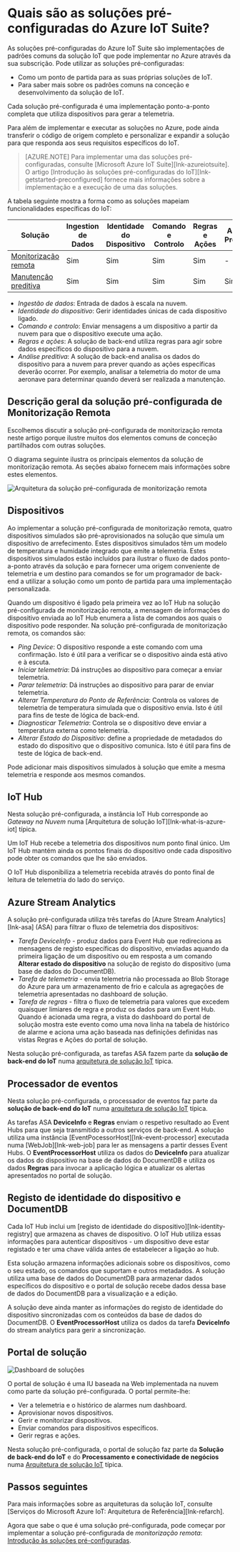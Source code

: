 <properties
 pageTitle="Soluções pré-configuradas do Azure IoT | Microsoft Azure"
 description="Uma descrição das soluções pré-configuradas do Azure IoT e da sua arquitetura com ligações para recursos adicionais."
 services=""
 suite="iot-suite"
 documentationCenter=""
 authors="dominicbetts"
 manager="timlt"
 editor=""/>

<tags
 ms.service="iot-suite"
 ms.devlang="na"
 ms.topic="get-started-article"
 ms.tgt_pltfrm="na"
 ms.workload="na"
 ms.date="08/09/2016"
 ms.author="dobett"/>

# Quais são as soluções pré-configuradas do Azure IoT Suite?

As soluções pré-configuradas do Azure IoT Suite são implementações de padrões comuns da solução IoT que pode implementar no Azure através da sua subscrição. Pode utilizar as soluções pré-configuradas:

- Como um ponto de partida para as suas próprias soluções de IoT.
- Para saber mais sobre os padrões comuns na conceção e desenvolvimento da solução de IoT.

Cada solução pré-configurada é uma implementação ponto-a-ponto completa que utiliza dispositivos para gerar a telemetria.

Para além de implementar e executar as soluções no Azure, pode ainda transferir o código de origem completo e personalizar e expandir a solução para que responda aos seus requisitos específicos do IoT.

> [AZURE.NOTE] Para implementar uma das soluções pré-configuradas, consulte [Microsoft Azure IoT Suite][Ink-azureiotsuite]. O artigo [Introdução às soluções pré-configuradas do IoT][Ink-getstarted-preconfigured] fornece mais informações sobre a implementação e a execução de uma das soluções.

A tabela seguinte mostra a forma como as soluções mapeiam funcionalidades específicas do IoT:

| Solução | Ingestion de Dados | Identidade do Dispositivo | Comando e Controlo | Regras e Ações | Análise Preditiva |
|------------------------|-----|-----|-----|-----|-----|
| [Monitorização remota][lnk-getstarted-preconfigured] | Sim | Sim | Sim | Sim | -   |
| [Manutenção preditiva][lnk-predictive-maintenance] | Sim | Sim | Sim | Sim | Sim |

- *Ingestão de dados*: Entrada de dados à escala na nuvem.
- *Identidade do dispositivo*: Gerir identidades únicas de cada dispositivo ligado.
- *Comando e controlo*: Enviar mensagens a um dispositivo a partir da nuvem para que o dispositivo execute uma ação.
- *Regras e ações*: A solução de back-end utiliza regras para agir sobre dados específicos do dispositivo para a nuvem.
- *Análise preditiva*: A solução de back-end analisa os dados do dispositivo para a nuvem para prever quando as ações específicas deverão ocorrer. Por exemplo, analisar a telemetria do motor de uma aeronave para determinar quando deverá ser realizada a manutenção.

## Descrição geral da solução pré-configurada de Monitorização Remota

Escolhemos discutir a solução pré-configurada de monitorização remota neste artigo porque ilustre muitos dos elementos comuns de conceção partilhados com outras soluções.

O diagrama seguinte ilustra os principais elementos da solução de monitorização remota. As seções abaixo fornecem mais informações sobre estes elementos.

![Arquitetura da solução pré-configurada de monitorização remota][img-remote-monitoring-arch]

## Dispositivos

Ao implementar a solução pré-configurada de monitorização remota, quatro dispositivos simulados são pré-aprovisionados na solução que simula um dispositivo de arrefecimento. Estes dispositivos simulados têm um modelo de temperatura e humidade integrado que emite a telemetria. Estes dispositivos simulados estão incluídos para ilustrar o fluxo de dados ponto-a-ponto através da solução e para fornecer uma origem conveniente de telemetria e um destino para comandos se for um programador de back-end a utilizar a solução como um ponto de partida para uma implementação personalizada.

Quando um dispositivo é ligado pela primeira vez ao IoT Hub na solução pré-configurada de monitorização remota, a mensagem de informações do dispositivo enviada ao IoT Hub enumera a lista de comandos aos quais o dispositivo pode responder. Na solução pré-configurada de monitorização remota, os comandos são: 

- *Ping Device*: O dispositivo responde a este comando com uma confirmação. Isto é útil para a verificar se o dispositivo ainda está ativo e à escuta.
- *Iniciar telemetria*: Dá instruções ao dispositivo para começar a enviar telemetria.
- *Parar telemetria*: Dá instruções ao dispositivo para parar de enviar telemetria.
- *Alterar Temperatura do Ponto de Referência*: Controla os valores de telemetria de temperatura simulada que o dispositivo envia. Isto é útil para fins de teste de lógica de back-end.
- *Diagnosticar Telemetria*: Controla se o dispositivo deve enviar a temperatura externa como telemetria.
- *Alterar Estado do Dispositivo*: define a propriedade de metadados do estado do dispositivo que o dispositivo comunica. Isto é útil para fins de teste de lógica de back-end.

Pode adicionar mais dispositivos simulados à solução que emite a mesma telemetria e responde aos mesmos comandos. 

## IoT Hub

Nesta solução pré-configurada, a instância IoT Hub corresponde ao *Gateway na Nuvem* numa [Arquitetura de solução IoT][Ink-what-is-azure-iot] típica.

Um IoT Hub recebe a telemetria dos dispositivos num ponto final único. Um IoT Hub mantém ainda os pontos finais do dispositivo onde cada dispositivo pode obter os comandos que lhe são enviados.

O IoT Hub disponibiliza a telemetria recebida através do ponto final de leitura de telemetria do lado do serviço.

## Azure Stream Analytics

A solução pré-configurada utiliza três tarefas do [Azure Stream Analytics][Ink-asa] (ASA) para filtrar o fluxo de telemetria dos dispositivos:


- *Tarefa DeviceInfo* - produz dados para Event Hub que redireciona as mensagens de registo específicas do dispositivo, enviadas aquando da primeira ligação de um dispositivo ou em resposta a um comando **Alterar estado do dispositivo** na solução de registo do dispositivo (uma base de dados do DocumentDB). 
- *Tarefa de telemetria* - envia telemetria não processada ao Blob Storage do Azure para um armazenamento de frio e calcula as agregações de telemetria apresentadas no dashboard de solução.
- *Tarefa de regras* - filtra o fluxo de telemetria para valores que excedem quaisquer limiares de regra e produz os dados para um Event Hub. Quando é acionada uma regra, a vista do dashboard do portal de solução mostra este evento como uma nova linha na tabela de histórico de alarme e aciona uma ação baseada nas definições definidas nas vistas Regras e Ações do portal de solução.

Nesta solução pré-configurada, as tarefas ASA fazem parte da **solução de back-end do IoT** numa [arquitetura de solução IoT][lnk-what-is-azure-iot] típica.

## Processador de eventos

Nesta solução pré-configurada, o processador de eventos faz parte da **solução de back-end do IoT** numa [arquitetura de solução IoT][lnk-what-is-azure-iot] típica.

As tarefas ASA **DeviceInfo** e **Regras** enviam o respetivo resultado ao Event Hubs para que seja transmitido a outros serviços de back-end. A solução utiliza uma instância [EventPocessorHost][Ink-event-processor] executada numa [WebJob][Ink-web-job] para ler as mensagens a partir desses Event Hubs. O **EventProcessorHost** utiliza os dados do **DeviceInfo** para atualizar os dados do dispositivo na base de dados do DocumentDB e utiliza os dados **Regras** para invocar a aplicação lógica e atualizar os alertas apresentados no portal de solução.

## Registo de identidade do dispositivo e DocumentDB

Cada IoT Hub inclui um [registo de identidade do dispositivo][Ink-identity-registry] que armazena as chaves de dispositivo. O IoT Hub utiliza essas informações para autenticar dispositivos - um dispositivo deve estar registado e ter uma chave válida antes de estabelecer a ligação ao hub.

Esta solução armazena informações adicionais sobre os dispositivos, como o seu estado, os comandos que suportam e outros metadados. A solução utiliza uma base de dados do DocumentDB para armazenar dados específicos do dispositivo e o portal de solução recebe dados dessa base de dados do DocumentDB para a visualização e a edição.

A solução deve ainda manter as informações do registo de identidade do dispositivo sincronizadas com os conteúdos da base de dados do DocumentDB. O **EventProcessorHost** utiliza os dados da tarefa **DeviceInfo** do stream analytics para gerir a sincronização.

## Portal de solução

![Dashboard de soluções][img-dashboard]

O portal de solução é uma IU baseada na Web implementada na nuvem como parte da solução pré-configurada. O portal permite-lhe:

- Ver a telemetria e o histórico de alarmes num dashboard.
- Aprovisionar novos dispositivos.
- Gerir e monitorizar dispositivos.
- Enviar comandos para dispositivos específicos.
- Gerir regras e ações.

Nesta solução pré-configurada, o portal de solução faz parte da **Solução de back-end do IoT** e do **Processamento e conectividade de negócios** numa [Arquitetura de solução IoT][lnk-what-is-azure-iot] típica.

## Passos seguintes

Para mais informações sobre as arquiteturas da solução IoT, consulte [Serviços do Microsoft Azure IoT: Arquitetura de Referência][Ink-refarch].

Agora que sabe o que é uma solução pré-configurada, pode começar por implementar a solução pré-configurada de *monitorização remota*: [Introdução às soluções pré-configuradas][lnk-getstarted-preconfigured].

[img-remote-monitoring-arch]: ./media/iot-suite-what-are-preconfigured-solutions/remote-monitoring-arch1.png
[img-dashboard]: ./media/iot-suite-what-are-preconfigured-solutions/dashboard.png
[lnk-what-is-azure-iot]: iot-suite-what-is-azure-iot.md
[lnk-asa]: https://azure.microsoft.com/documentation/services/stream-analytics/
[lnk-event-processor]: ../event-hubs/event-hubs-programming-guide.md#event-processor-host
[lnk-web-job]: ../app-service-web/web-sites-create-web-jobs.md
[lnk-identity-registry]: ../iot-hub/iot-hub-devguide.md#device-identity-registry
[lnk-predictive-maintenance]: iot-suite-predictive-overview.md
[lnk-azureiotsuite]: https://www.azureiotsuite.com/
[lnk-refarch]: http://download.microsoft.com/download/A/4/D/A4DAD253-BC21-41D3-B9D9-87D2AE6F0719/Microsoft_Azure_IoT_Reference_Architecture.pdf
[lnk-getstarted-preconfigured]: iot-suite-getstarted-preconfigured-solutions.md


<!--HONumber=ago16_HO4-->


